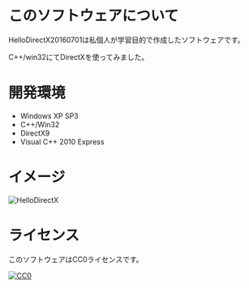 # このソフトウェアについて #

HelloDirectX20160701は私個人が学習目的で作成したソフトウェアです。

C++/win32にてDirectXを使ってみました。

# 開発環境 #

* Windows XP SP3
* C++/Win32
* DirectX9
* Visual C++ 2010 Express

# イメージ #

![HelloDirectX](http://cdn-ak.f.st-hatena.com/images/fotolife/y/ytyaru/20160701/20160701185058.png)

# ライセンス #

このソフトウェアはCC0ライセンスです。

[![CC0](http://i.creativecommons.org/p/zero/1.0/88x31.png "CC0")](http://creativecommons.org/publicdomain/zero/1.0/deed.ja)
